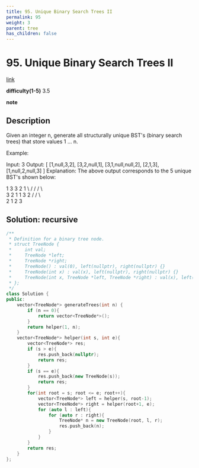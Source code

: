 ```yaml
---
title: 95. Unique Binary Search Trees II
permalink: 95
weight: 3
parent: tree
has_children: false
---
```

# 95. Unique Binary Search Trees II
[link](https://leetcode.com/problems/unique-binary-search-trees-ii/)

**difficulty(1-5)**
3.5

**note**

## Description
Given an integer n, generate all structurally unique BST's (binary search trees) that store values 1 ... n.

Example:

Input: 3
Output:
[
  [1,null,3,2],
  [3,2,null,1],
  [3,1,null,null,2],
  [2,1,3],
  [1,null,2,null,3]
]
Explanation:
The above output corresponds to the 5 unique BST's shown below:

   1         3     3      2      1
    \       /     /      / \      \
     3     2     1      1   3      2
    /     /       \                 \
   2     1         2                 3

## Solution: recursive
```c++
/**
 * Definition for a binary tree node.
 * struct TreeNode {
 *     int val;
 *     TreeNode *left;
 *     TreeNode *right;
 *     TreeNode() : val(0), left(nullptr), right(nullptr) {}
 *     TreeNode(int x) : val(x), left(nullptr), right(nullptr) {}
 *     TreeNode(int x, TreeNode *left, TreeNode *right) : val(x), left(left), right(right) {}
 * };
 */
class Solution {
public:
    vector<TreeNode*> generateTrees(int n) {
        if (n == 0){
            return vector<TreeNode*>();
        }
        return helper(1, n);
    }
    vector<TreeNode*> helper(int s, int e){
        vector<TreeNode*> res;
        if (s > e){
            res.push_back(nullptr);
            return res;
        }
        if (s == e){
            res.push_back(new TreeNode(s));
            return res;
        }
        for(int root = s; root <= e; root++){
            vector<TreeNode*> left = helper(s, root-1);
            vector<TreeNode*> right = helper(root+1, e);
            for (auto l : left){
                for (auto r : right){
                    TreeNode* n = new TreeNode(root, l, r);
                    res.push_back(n);
                }
            }
        }
        return res;
    }
};
```